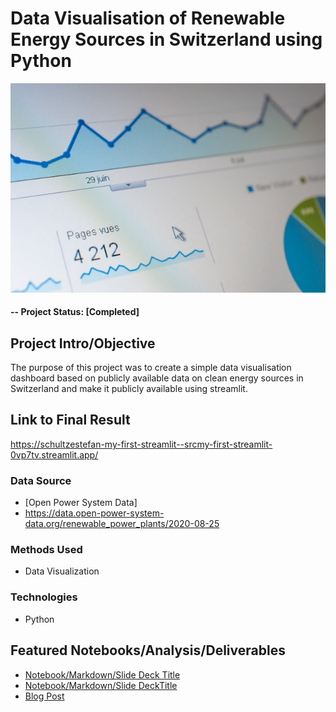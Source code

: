 # Data Visualisation of Renewable Energy Sources in Switzerland using Python


![alternative text](reports/img/dashboard.jpg)


#### -- Project Status: [Completed]

## Project Intro/Objective
The purpose of this project was to create a simple data visualisation dashboard based on publicly available data on clean energy sources in Switzerland and make it publicly available using streamlit.

## Link to Final Result
https://schultzestefan-my-first-streamlit--srcmy-first-streamlit-0vp7tv.streamlit.app/

### Data Source
* [Open Power System Data]
* https://data.open-power-system-data.org/renewable_power_plants/2020-08-25

### Methods Used
* Data Visualization

### Technologies
* Python


## Featured Notebooks/Analysis/Deliverables
* [Notebook/Markdown/Slide Deck Title](link)
* [Notebook/Markdown/Slide DeckTitle](link)
* [Blog Post](link)


